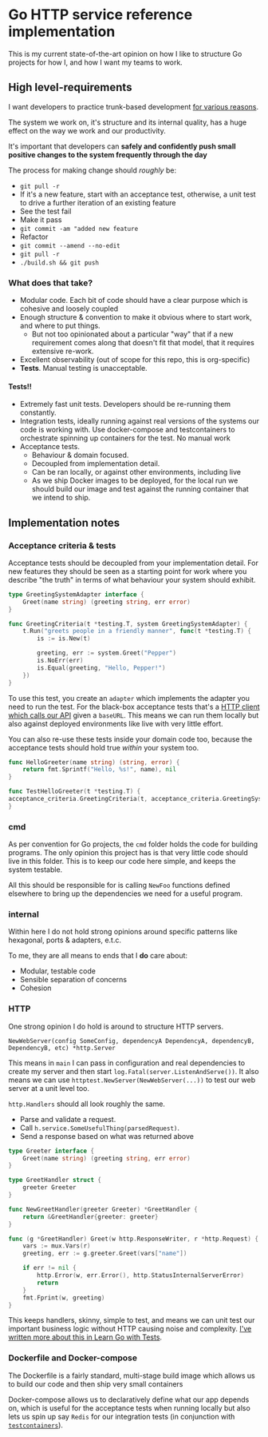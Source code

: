 # Go HTTP service reference implementation

This is my current state-of-the-art opinion on how I like to structure Go projects for how I, and how I want my teams to work.

## High level-requirements

I want developers to practice trunk-based development [for various reasons](https://quii.dev/Reduce_WIP_by_practicing_trunk-based_development,_rather_than_pull_requests). 

The system we work on, it's structure and its internal quality, has a huge effect on the way we work and our productivity. 

It's important that developers can **safely and confidently push small positive changes to the system frequently through the day**

The process for making change should _roughly_ be:

- `git pull -r`
- If it's a new feature, start with an acceptance test, otherwise, a unit test to drive a further iteration of an existing feature
- See the test fail
- Make it pass
- `git commit -am "added new feature`
- Refactor
- `git commit --amend --no-edit`
- `git pull -r`
- `./build.sh && git push`

### What does that take?

- Modular code. Each bit of code should have a clear purpose which is cohesive and loosely coupled
- Enough structure & convention to make it obvious where to start work, and where to put things. 
  - But not too opinionated about a particular "way" that if a new requirement comes along that doesn't fit that model, that it requires extensive re-work.
- Excellent observability (out of scope for this repo, this is org-specific)
- **Tests**. Manual testing is unacceptable.

#### Tests!!

- Extremely fast unit tests. Developers should be re-running them constantly.
- Integration tests, ideally running against real versions of the systems our code is working with. Use docker-compose and testcontainers to orchestrate spinning up containers for the test. No manual work
- Acceptance tests.
  - Behaviour & domain focused.
  - Decoupled from implementation detail.
  - Can be ran locally, or against other environments, including live
  - As we ship Docker images to be deployed, for the local run we should build our image and test against the running container that we intend to ship.

## Implementation notes

### Acceptance criteria & tests

Acceptance tests should be decoupled from your implementation detail. For new features they should be seen as a starting point for work where you describe "the truth" in terms of what behaviour your system should exhibit. 

```go
type GreetingSystemAdapter interface {
	Greet(name string) (greeting string, err error)
}

func GreetingCriteria(t *testing.T, system GreetingSystemAdapter) {
	t.Run("greets people in a friendly manner", func(t *testing.T) {
		is := is.New(t)

		greeting, err := system.Greet("Pepper")
		is.NoErr(err)
		is.Equal(greeting, "Hello, Pepper!")
	})
}
```

To use this test, you create an `adapter` which implements the adapter you need to run the test. For the black-box acceptance tests that's a [HTTP client which calls our API](https://github.com/quii/hello-go-k8s/blob/main/acceptance-tests/api-client-adapter.go) given a `baseURL`. This means we can run them locally but also against deployed environments like live with very little effort.

You can also re-use these tests inside your domain code too, because the acceptance tests should hold true _within_ your system too. 

```go
func HelloGreeter(name string) (string, error) {
	return fmt.Sprintf("Hello, %s!", name), nil
}
```

```go
func TestHelloGreeter(t *testing.T) {
acceptance_criteria.GreetingCriteria(t, acceptance_criteria.GreetingSystemFunc(HelloGreeter))
}
```

### cmd
As per convention for Go projects, the `cmd` folder holds the code for building programs. The only opinion this project has is that very little code should live in this folder. This is to keep our code here simple, and keeps the system testable. 

All this should be responsible for is calling `NewFoo` functions defined elsewhere to bring up the dependencies we need for a useful program.

### internal
Within here I do not hold strong opinions around specific patterns like hexagonal, ports & adapters, e.t.c.

To me, they are all means to ends that I **do** care about:

- Modular, testable code
- Sensible separation of concerns
- Cohesion

### HTTP
One strong opinion I do hold is around to structure HTTP servers.

`NewWebServer(config SomeConfig, dependencyA DependencyA, dependencyB, DependencyB, etc) *http.Server`

This means in `main` I can pass in configuration and real dependencies to create my server and then start `log.Fatal(server.ListenAndServe())`. It also means we can use `httptest.NewServer(NewWebServer(...))` to test our web server at a unit level too. 

`http.Handlers` should all look roughly the same.

- Parse and validate a request.
- Call `h.service.SomeUsefulThing(parsedRequest)`.
- Send a response based on what was returned above

```go
type Greeter interface {
    Greet(name string) (greeting string, err error)
}

type GreetHandler struct {
	greeter Greeter
}

func NewGreetHandler(greeter Greeter) *GreetHandler {
	return &GreetHandler{greeter: greeter}
}

func (g *GreetHandler) Greet(w http.ResponseWriter, r *http.Request) {
	vars := mux.Vars(r)
	greeting, err := g.greeter.Greet(vars["name"])

	if err != nil {
		http.Error(w, err.Error(), http.StatusInternalServerError)
		return
	}
	fmt.Fprint(w, greeting)
}
```

This keeps handlers, skinny, simple to test, and means we can unit test our important business logic without HTTP causing noise and complexity. [I've written more about this in Learn Go with Tests](https://quii.gitbook.io/learn-go-with-tests/questions-and-answers/http-handlers-revisited).

### Dockerfile and Docker-compose

The Dockerfile is a fairly standard, multi-stage build image which allows us to build our code and then ship very small containers

Docker-compose allows us to declaratively define what our app depends on, which is useful for the acceptance tests when running locally but also lets us spin up say `Redis` for our integration tests (in conjunction with [`testcontainers`](https://www.testcontainers.org)).